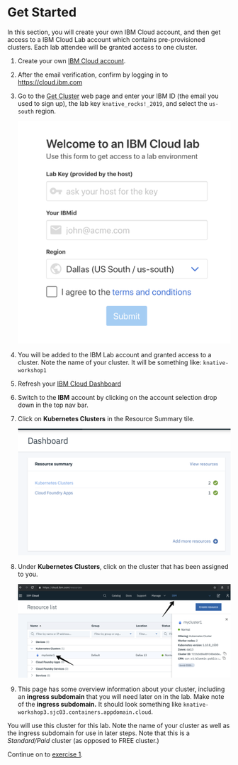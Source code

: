 # Get Started
In this section, you will create your own IBM Cloud account, and then get access to a IBM Cloud Lab account which contains pre-provisioned clusters. Each lab attendee will be granted access to one cluster.

1. Create your own [IBM Cloud account](https://cloud.ibm.com/registration/?cm_mmc=Email_Events-_-Developer_Innovation-_-WW_WW-_-jatkins\SCaLE17xConference\Mar2019\unknown\globaldevadvgrp\unknown\unknown\unknown\api\blockchain\cloud\containers\serverless\&cm_mmca1=000019RS&cm_mmca2=10004805&cm_mmca3=M99938765&cvosrc=email.Events.M99938765&cvo_campaign=000019RS).
2. After the email verification, confirm by logging in to https://cloud.ibm.com
3. Go to the [Get Cluster](https://knative-workshop.mybluemix.net) web page and enter your IBM ID (the email you used to sign up), the lab key `knative_rocks!_2019`, and select the `us-south` region.

    ![](../README_images/get-clusters.png)

3. You will be added to the IBM Lab account and granted access to a cluster. Note the name of your cluster. It will be something like: `knative-workshop1`
4. Refresh your [IBM Cloud Dashboard](https://cloud.ibm.com)
5. Switch to the **IBM** account by clicking on the account selection drop down in the top nav bar.
6. Click on **Kubernetes Clusters** in the Resource Summary tile.

    ![](../README_images/kubernetesResources.png)

7. Under **Kubernetes Clusters**, click on the cluster that has been assigned to you.

    ![](../README_images/dashboard.png)

8. This page has some overview information about your cluster, including an **ingress subdomain** that you will need later on in the lab. Make note of the **ingress subdomain.** It should look something like `knative-workshop3.sjc03.containers.appdomain.cloud`.

You will use this cluster for this lab. Note the name of your cluster as well as the ingress subdomain for use in later steps. Note that this is a *Standard/Paid* cluster (as opposed to FREE cluster.)

Continue on to [exercise 1](../exercise-1/README.md).
